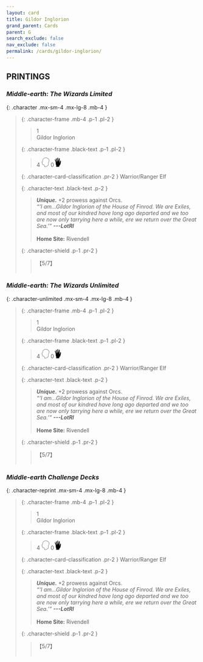 ```yaml
---
layout: card
title: Gildor Inglorion
grand_parent: Cards
parent: G
search_exclude: false
nav_exclude: false
permalink: /cards/gildor-inglorion/
---
```


## PRINTINGS


### _Middle-earth: The Wizards Limited_

{: .character .mx-sm-4 .mx-lg-8 .mb-4 }
> {: .character-frame .mb-4 .p-1 .pl-2 }
> > <div class="card-mp">1</div>
> > <div class="character-card-name">Gildor Inglorion</div>
>
> {: .character-frame .black-text .p-1 .pl-2 }
> > 4 ![](/assets/images/mind.svg) 0![](/assets/images/di.svg)
>
> {: .character-card-classification .pr-2 }
> Warrior/Ranger Elf
>
> {: .character-text .black-text .p-2 }
> > _**Unique.**_ +2 prowess against Orcs. <br>_“‘I am...Gildor Inglorion of the House of Finrod. We are Exiles, and most of our kindred have long ago departed and we too are now only tarrying here a while, ere we return over the Great Sea.’”_ ***---&NoBreak;LotRI***  <br><br>**Home Site:** Rivendell 
>
> {: .character-shield .p-1 .pr-2 }
> > <div class="card-shield">【5/7】</div>
> > <div class="card-corruption">&nbsp;</div>

### _Middle-earth: The Wizards Unlimited_

{: .character-unlimited .mx-sm-4 .mx-lg-8 .mb-4 }
> {: .character-frame .mb-4 .p-1 .pl-2 }
> > <div class="card-mp">1</div>
> > <div class="character-card-name">Gildor Inglorion</div>
>
> {: .character-frame .black-text .p-1 .pl-2 }
> > 4 ![](/assets/images/mind.svg) 0![](/assets/images/di.svg)
>
> {: .character-card-classification .pr-2 }
> Warrior/Ranger Elf
>
> {: .character-text .black-text .p-2 }
> > _**Unique.**_ +2 prowess against Orcs. <br>_“‘I am...Gildor Inglorion of the House of Finrod. We are Exiles, and most of our kindred have long ago departed and we too are now only tarrying here a while, ere we return over the Great Sea.’”_ ***---&NoBreak;LotRI***  <br><br>**Home Site:** Rivendell 
>
> {: .character-shield .p-1 .pr-2 }
> > <div class="card-shield">【5/7】</div>
> > <div class="card-corruption">&nbsp;</div>

### _Middle-earth Challenge Decks_

{: .character-reprint .mx-sm-4 .mx-lg-8 .mb-4 }
> {: .character-frame .mb-4 .p-1 .pl-2 }
> > <div class="card-mp">1</div>
> > <div class="character-card-name">Gildor Inglorion</div>
>
> {: .character-frame .black-text .p-1 .pl-2 }
> > 4 ![](/assets/images/mind.svg) 0![](/assets/images/di.svg)
>
> {: .character-card-classification .pr-2 }
> Warrior/Ranger Elf
>
> {: .character-text .black-text .p-2 }
> > _**Unique.**_ +2 prowess against Orcs. <br>_“‘I am...Gildor Inglorion of the House of Finrod. We are Exiles, and most of our kindred have long ago departed and we too are now only tarrying here a while, ere we return over the Great Sea.’”_ ***---&NoBreak;LotRI***  <br><br>**Home Site:** Rivendell 
>
> {: .character-shield .p-1 .pr-2 }
> > <div class="card-shield">【5/7】</div>
> > <div class="card-corruption">&nbsp;</div>
